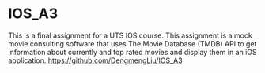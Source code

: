 # IOS_A3
This is a final assignment for a UTS IOS course. This assignment is a mock movie consulting software that uses The Movie Database (TMDB) API to get information about currently and top rated movies and display them in an iOS application.
https://github.com/DengmengLiu/IOS_A3
